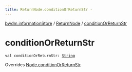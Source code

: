 ```yaml
---
title: ReturnNode.conditionOrReturnStr - 
---
```


[bwdm.informationStore](../index.html) / [ReturnNode](index.html) / [conditionOrReturnStr](./condition-or-return-str.html)

# conditionOrReturnStr

`val conditionOrReturnStr: `[`String`](https://kotlinlang.org/api/latest/jvm/stdlib/kotlin/-string/index.html)

Overrides [Node.conditionOrReturnStr](../-node/condition-or-return-str.html)

